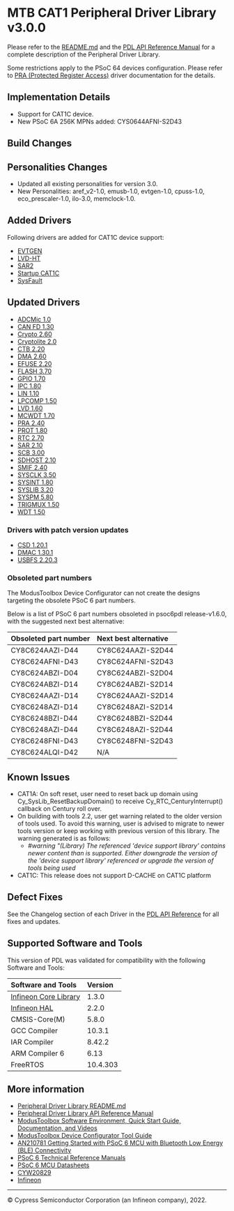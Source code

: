 # MTB CAT1 Peripheral Driver Library v3.0.0

Please refer to the [README.md](./README.md) and the
[PDL API Reference Manual](https://infineon.github.io/mtb-pdl-cat1/pdl_api_reference_manual/html/index.html)
for a complete description of the Peripheral Driver Library.

Some restrictions apply to the PSoC 64 devices configuration. Please refer to [PRA (Protected Register Access)](https://infineon.github.io/mtb-pdl-cat1/pdl_api_reference_manual/html/group__group__pra.html) driver documentation for the details.

## Implementation Details

* Support for CAT1C device.
* New PSoC 6A 256K MPNs added: CYS0644AFNI-S2D43

## Build Changes

## Personalities Changes

* Updated all existing personalities for version 3.0.
* New Personalities: aref_v2-1.0, emusb-1.0, evtgen-1.0, cpuss-1.0, eco_prescaler-1.0, ilo-3.0, memclock-1.0.

## Added Drivers

Following drivers are added for CAT1C device support:
* [EVTGEN](https://infineon.github.io/mtb-pdl-cat1/pdl_api_reference_manual/html/group__group__evtgen.html)
* [LVD-HT](https://infineon.github.io/mtb-pdl-cat1/pdl_api_reference_manual/html/group__group__lvd__ht.html)
* [SAR2](https://infineon.github.io/mtb-pdl-cat1/pdl_api_reference_manual/html/group__group__sar2.html)
* [Startup CAT1C](https://infineon.github.io/mtb-pdl-cat1/pdl_api_reference_manual/html/group__group__system__config__cm7.html)
* [SysFault](https://infineon.github.io/mtb-pdl-cat1/pdl_api_reference_manual/html/group__group__sysfault.html)


## Updated Drivers

* [ADCMic 1.0](https://infineon.github.io/mtb-pdl-cat1/pdl_api_reference_manual/html/group__group__adcmic.html)
* [CAN FD 1.30](https://infineon.github.io/mtb-pdl-cat1/pdl_api_reference_manual/html/group__group__canfd.html)
* [Crypto 2.60](https://infineon.github.io/mtb-pdl-cat1/pdl_api_reference_manual/html/group__group__crypto.html)
* [Cryptolite 2.0](https://infineon.github.io/mtb-pdl-cat1/pdl_api_reference_manual/html/group__group__cryptolite.html)
* [CTB 2.20](https://infineon.github.io/mtb-pdl-cat1/pdl_api_reference_manual/html/group__group__ctb.html)
* [DMA 2.60](https://infineon.github.io/mtb-pdl-cat1/pdl_api_reference_manual/html/group__group__dma.html)
* [EFUSE 2.20](https://infineon.github.io/mtb-pdl-cat1/pdl_api_reference_manual/html/group__group__efuse.html)
* [FLASH 3.70](https://infineon.github.io/mtb-pdl-cat1/pdl_api_reference_manual/html/group__group__flash.html)
* [GPIO 1.70](https://infineon.github.io/mtb-pdl-cat1/pdl_api_reference_manual/html/group__group__gpio.html)
* [IPC 1.80](https://infineon.github.io/mtb-pdl-cat1/pdl_api_reference_manual/html/group__group__ipc.html)
* [LIN 1.10](https://infineon.github.io/mtb-pdl-cat1/pdl_api_reference_manual/html/group__group__lin.html)
* [LPCOMP 1.50](https://infineon.github.io/mtb-pdl-cat1/pdl_api_reference_manual/html/group__group__lpcomp.html)
* [LVD 1.60](https://infineon.github.io/mtb-pdl-cat1/pdl_api_reference_manual/html/group__group__lvd.html)
* [MCWDT 1.70](https://infineon.github.io/mtb-pdl-cat1/pdl_api_reference_manual/html/group__group__mcwdt.html)
* [PRA 2.40](https://infineon.github.io/mtb-pdl-cat1/pdl_api_reference_manual/html/group__group__pra.html)
* [PROT 1.80](https://infineon.github.io/mtb-pdl-cat1/pdl_api_reference_manual/html/group__group__prot.html)
* [RTC 2.70](https://infineon.github.io/mtb-pdl-cat1/pdl_api_reference_manual/html/group__group__rtc.html)
* [SAR 2.10](https://infineon.github.io/mtb-pdl-cat1/pdl_api_reference_manual/html/group__group__sar.html)
* [SCB 3.00](https://infineon.github.io/mtb-pdl-cat1/pdl_api_reference_manual/html/group__group__scb.html)
* [SDHOST 2.10](https://infineon.github.io/mtb-pdl-cat1/pdl_api_reference_manual/html/group__group__sd__host.html)
* [SMIF 2.40](https://infineon.github.io/mtb-pdl-cat1/pdl_api_reference_manual/html/group__group__smif.html)
* [SYSCLK 3.50](https://infineon.github.io/mtb-pdl-cat1/pdl_api_reference_manual/html/group__group__sysclk.html)
* [SYSINT 1.80](https://infineon.github.io/mtb-pdl-cat1/pdl_api_reference_manual/html/group__group__sysint.html)
* [SYSLIB 3.20](https://infineon.github.io/mtb-pdl-cat1/pdl_api_reference_manual/html/group__group__syslib.html)
* [SYSPM 5.80](https://infineon.github.io/mtb-pdl-cat1/pdl_api_reference_manual/html/group__group__syspm.html)
* [TRIGMUX 1.50](https://infineon.github.io/mtb-pdl-cat1/pdl_api_reference_manual/html/group__group__trigmux.html)
* [WDT 1.50](https://infineon.github.io/mtb-pdl-cat1/pdl_api_reference_manual/html/group__group__wdt.html)

### Drivers with patch version updates

* [CSD 1.20.1](https://infineon.github.io/mtb-pdl-cat1/pdl_api_reference_manual/html/group__group__csd.html)
* [DMAC 1.30.1](https://infineon.github.io/mtb-pdl-cat1/pdl_api_reference_manual/html/group__group__dmac.html)
* [USBFS 2.20.3](https://infineon.github.io/mtb-pdl-cat1/pdl_api_reference_manual/html/group__group__usbfs__dev__drv.html)

### Obsoleted part numbers

The ModusToolbox Device Configurator can not create the designs targeting the obsolete PSoC 6 part numbers.

Below is a list of PSoC 6 part numbers obsoleted in psoc6pdl release-v1.6.0, with the suggested next best alternative:

| Obsoleted part number | Next best alternative |
| :---                  | :----                 |
| CY8C624AAZI-D44       | CY8C624AAZI-S2D44     |
| CY8C624AFNI-D43       | CY8C624AFNI-S2D43     |
| CY8C624ABZI-D04       | CY8C624ABZI-S2D04     |
| CY8C624ABZI-D14       | CY8C624ABZI-S2D14     |
| CY8C624AAZI-D14       | CY8C624AAZI-S2D14     |
| CY8C6248AZI-D14       | CY8C6248AZI-S2D14     |
| CY8C6248BZI-D44       | CY8C6248BZI-S2D44     |
| CY8C6248AZI-D44       | CY8C6248AZI-S2D44     |
| CY8C6248FNI-D43       | CY8C6248FNI-S2D43     |
| CY8C624ALQI-D42       | N/A                   |

## Known Issues
* CAT1A: On soft reset, user need to reset back up domain using Cy_SysLib_ResetBackupDomain() to receive Cy_RTC_CenturyInterrupt() callback on Century roll over.
* On building with tools 2.2, user get warning related to the older version of tools used. To avoid this warning, user is advised to migrate to newer tools version or keep working with previous version of this library.  The warning generated is as follows:
  * _#warning "(Library) The referenced 'device support library' contains newer content than is supported. Either downgrade the version of the 'device support library' referenced or upgrade the version of tools being used_
* CAT1C: This release does not support D-CACHE on CAT1C platform


## Defect Fixes

See the Changelog section of each Driver in the [PDL API Reference](https://infineon.github.io/mtb-pdl-cat1/pdl_api_reference_manual/html/modules.html) for all fixes and updates.

## Supported Software and Tools

This version of PDL was validated for compatibility with the following Software and Tools:

| Software and Tools                                                            | Version      |
| :---                                                                          | :----        |
| [Infineon Core Library](https://github.com/Infineon/core-lib)                 | 1.3.0        |
| [Infineon HAL](https://github.com/Infineon/mtb-hal-cat1)                      | 2.2.0        |
| CMSIS-Core(M)                                                                 | 5.8.0        |
| GCC Compiler                                                                  | 10.3.1       |
| IAR Compiler                                                                  | 8.42.2       |
| ARM Compiler 6                                                                | 6.13         |
| FreeRTOS                                                                      | 10.4.303     |

## More information

* [Peripheral Driver Library README.md](./README.md)
* [Peripheral Driver Library API Reference Manual](https://infineon.github.io/mtb-pdl-cat1/pdl_api_reference_manual/html/index.html)
* [ModusToolbox Software Environment, Quick Start Guide, Documentation, and Videos](https://www.infineon.com/cms/en/design-support/tools/sdk/modustoolbox-software/)
* [ModusToolbox Device Configurator Tool Guide](https://www.infineon.com/dgdl/Infineon-ModusToolbox_Device_Configurator_Guide_4-UserManual-v01_00-EN.pdf?fileId=8ac78c8c7d718a49017d99ab297631cb)
* [AN210781 Getting Started with PSoC 6 MCU with Bluetooth Low Energy (BLE) Connectivity](https://www.infineon.com/dgdl/Infineon-AN210781_Getting_Started_with_PSoC_6_MCU_with_Bluetooth_Low_Energy_(BLE)_Connectivity_on_PSoC_Creator-ApplicationNotes-v05_00-EN.pdf?fileId=8ac78c8c7cdc391c017d0d311f536528)
* [PSoC 6 Technical Reference Manuals](https://edit.infineon.com/cms/en/search.html#!term=psoc6%20technical%20reference%20manual&view=downloads)
* [PSoC 6 MCU Datasheets](https://edit.infineon.com/cms/en/search.html?intc=searchkwr-return#!view=downloads&term=psoc6&doc_group=Data%20Sheet)
* [CYW20829](https://www.infineon.com/cms/en/product/promopages/airoc20829)
* [Infineon](http://www.infineon.com)

---
© Cypress Semiconductor Corporation (an Infineon company), 2022.

